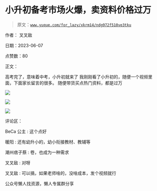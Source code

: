 # 小升初备考市场火爆，卖资料价格过万

> 原文：[`www.yuque.com/for_lazy/xkrm14/ndg972f510ve3tku`](https://www.yuque.com/for_lazy/xkrm14/ndg972f510ve3tku)

作者： 叉叉敌

日期：2023-06-07

点赞数：80

正文：

高考完了，意味着中考，小升初就来了 我刚刚看了小升初的，随便一个视频里面，下面家长留言的很多。 随便带货买点热门资料，都是过万

![](img/7e46dae36f182e19c85cc9a0c5978683.png)

![](img/207369fe14b5d69375c8cea17457774a.png)

![](img/fd37617ebf3b9be02842d2335e5128dc.png)

评论区：

BeCa 公主 : 这个点好

暖阳 : 还有幼升小的，幼小衔接教材、教辅等

潮州痞子蔡 : 卷，也成为一种需求

叉叉敌 : 对呀

叉叉敌 : 可以搞，如果老师啥的，没啥成本，发个视频就行

公众号懒人找资源，懒人专属群分享

